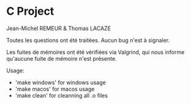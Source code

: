 # C Project
Jean-Michel REMEUR & Thomas LACAZE

Toutes les questions ont été traitées. 
Aucun bug n'est à signaler.

Les fuites de mémoires ont été vérifiées via Valgrind, qui nous informe qu'aucune fuite de mémoire n'est présente.

Usage: 

- 'make windows' for windows usage
- 'make macos' for macos usage
- 'make clean' for cleanning all .o files
